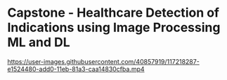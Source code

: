 # Capstone - Healthcare Detection of Indications using Image Processing ML and DL


https://user-images.githubusercontent.com/40857919/117218287-e1524480-add0-11eb-81a3-caa14830cfba.mp4

